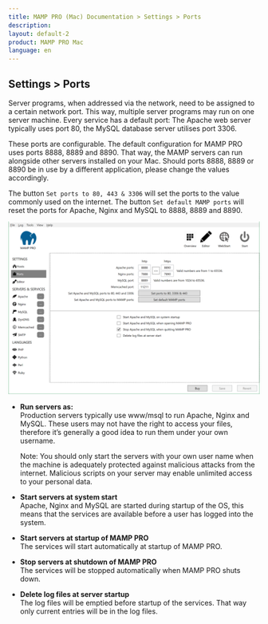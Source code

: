 ```yaml
---
title: MAMP PRO (Mac) Documentation > Settings > Ports
description: 
layout: default-2
product: MAMP PRO Mac
language: en
---
```


## Settings > Ports

Server programs, when addressed via the network, need to be assigned to a certain network port. This way, multiple server programs may run on one server machine. Every service has a default port: The Apache web server typically uses port 80, the MySQL database server utilises port 3306.

These ports are configurable. The default configuration for MAMP PRO uses ports 8888, 8889 and 8890. That way, the MAMP servers can run alongside other servers installed on your Mac. Should ports 8888, 8889 or 8890 be in use by a different application, please change the values accordingly.

The button `Set ports to 80, 443 & 3306` will set the ports to the value commonly used on the internet. The button `Set default MAMP ports` will reset the ports for Apache, Nginx and MySQL to 8888, 8889 and 8890.

![MAMP](/en/MAMP-PRO-Windows/Settings/Ports/Ports.png)

*  **Run servers as:**  
   Production servers typically use www/msql to run Apache, Nginx and MySQL. These users may not have the right to access your files, therefore it’s generally a good idea to run them under your own username.  
   
   <div class="alert" role="alert">
   Note: You should only start the servers with your own user name when the machine is adequately protected against
   malicious attacks from the internet. Malicious scripts on your server may enable unlimited access to your personal data.
   </div>

*  **Start servers at system start**  
   Apache, Nginx and MySQL are started during startup of the OS, this means that the services are available before a user
   has logged into the system.

*  **Start servers at startup of MAMP PRO**  
   The services will start automatically at startup of MAMP PRO.

*  **Stop servers at shutdown of MAMP PRO**  
   The services will be stopped automatically when MAMP PRO shuts down.

*  **Delete log files at server startup**  
   The log files will be emptied before startup of the services. That way only current entries will be in the log files.
